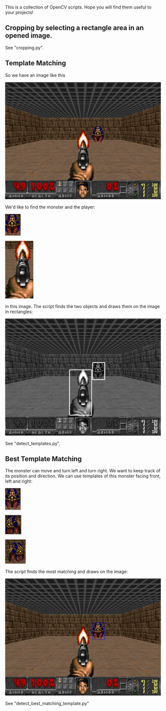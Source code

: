 This is a collection of OpenCV scripts. Hope you will find them useful to your projects!  

## Cropping by selecting a rectangle area in an opened image. 
See "cropping.py". 




## Template Matching

So we have an image like this

![Alt text](images/img.png)

We'd like to find the monster and the player:

![Alt text](images/monster.png)

![Alt text](images/player.png)

in this image. The script finds the two objects and draws them on the image in rectangles:

![Alt text](screenshots/detection_of_monster_player.png)

See "detect_templates.py".

## Best Template Matching

The monster can move and turn left and turn right. We want to keep track of its position and direction. 
We can use templates of this monster facing front, left and right:

![Alt text](images/monster.png)

![Alt text](images/monster_left.png)

![Alt text](images/monster_right.png)

The script finds the most matching and draws on the image:

![Alt text](screenshots/detection_of_monster_from_best_matching.png)

See "detect_best_matching_template.py" 


